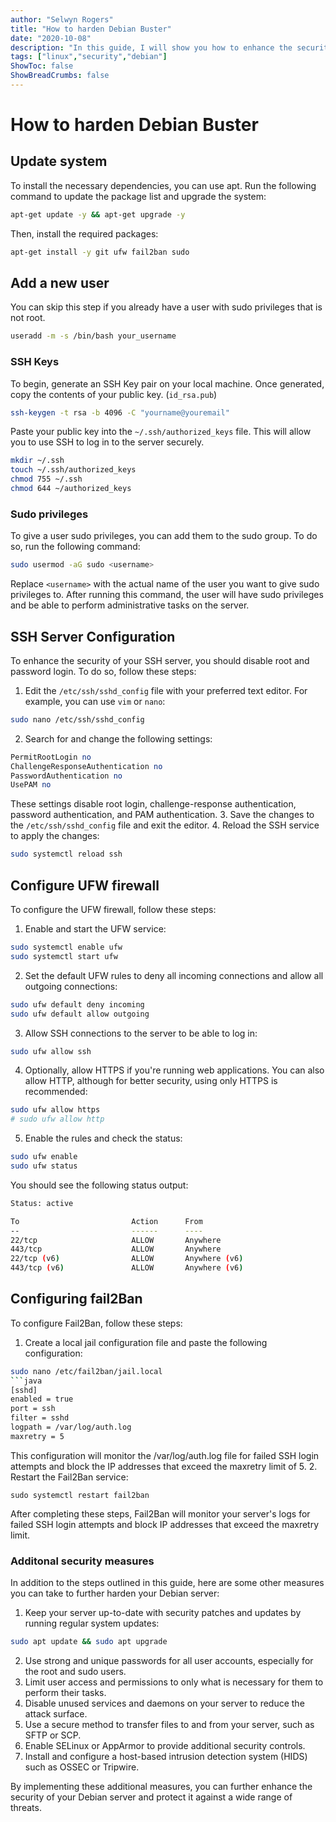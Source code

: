 ```yaml
---
author: "Selwyn Rogers"
title: "How to harden Debian Buster"
date: "2020-10-08"
description: "In this guide, I will show you how to enhance the security of your Debian Buster server by setting up UFW (Uncomplicated Firewall), Fail2Ban, and modifying the SSH configuration."
tags: ["linux","security","debian"]
ShowToc: false
ShowBreadCrumbs: false
---
```


# How to harden Debian Buster

## Update system
To install the necessary dependencies, you can use apt. Run the following command to update the package list and upgrade the system:
```bash
apt-get update -y && apt-get upgrade -y
```

Then, install the required packages:
```bash
apt-get install -y git ufw fail2ban sudo
```

## Add a new user 
You can skip this step if you already have a user with sudo privileges that is not root.
```bash
useradd -m -s /bin/bash your_username
```
### SSH Keys
To begin, generate an SSH Key pair on your local machine. Once generated, copy the contents of your public key. (`id_rsa.pub`)
```bash
ssh-keygen -t rsa -b 4096 -C "yourname@youremail"
```

Paste your public key into the `~/.ssh/authorized_keys` file. This will allow you to use SSH to log in to the server securely.
```bash
mkdir ~/.ssh
touch ~/.ssh/authorized_keys
chmod 755 ~/.ssh
chmod 644 ~/authorized_keys
```
### Sudo privileges
To give a user sudo privileges, you can add them to the sudo group. To do so, run the following command:
```bash
sudo usermod -aG sudo <username>
```
Replace `<username>` with the actual name of the user you want to give sudo privileges to. After running this command, the user will have sudo privileges and be able to perform administrative tasks on the server.

## SSH Server Configuration

To enhance the security of your SSH server, you should disable root and password login. To do so, follow these steps:

1. Edit the `/etc/ssh/sshd_config` file with your preferred text editor. For example, you can use `vim` or `nano`:
```bash
sudo nano /etc/ssh/sshd_config
```
2. Search for and change the following settings:
```perl
PermitRootLogin no
ChallengeResponseAuthentication no
PasswordAuthentication no
UsePAM no
```
These settings disable root login, challenge-response authentication, password authentication, and PAM authentication.
3. Save the changes to the `/etc/ssh/sshd_config` file and exit the editor.
4. Reload the SSH service to apply the changes:
```bash
sudo systemctl reload ssh
```

## Configure UFW firewall
To configure the UFW firewall, follow these steps:

1. Enable and start the UFW service:
```bash
sudo systemctl enable ufw
sudo systemctl start ufw
```
2. Set the default UFW rules to deny all incoming connections and allow all outgoing connections:
```bash
sudo ufw default deny incoming
sudo ufw default allow outgoing
```
3. Allow SSH connections to the server to be able to log in:
```bash
sudo ufw allow ssh
```
4. Optionally, allow HTTPS if you're running web applications. You can also allow HTTP, although for better security, using only HTTPS is recommended:
```bash
sudo ufw allow https
# sudo ufw allow http
```
5. Enable the rules and check the status:
```bash
sudo ufw enable
sudo ufw status
```
You should see the following status output:
```bash
Status: active

To                         Action      From
--                         ------      ----
22/tcp                     ALLOW       Anywhere                  
443/tcp                    ALLOW       Anywhere                  
22/tcp (v6)                ALLOW       Anywhere (v6)             
443/tcp (v6)               ALLOW       Anywhere (v6)             
```
## Configuring fail2Ban
To configure Fail2Ban, follow these steps:

1. Create a local jail configuration file and paste the following configuration:
```bash
sudo nano /etc/fail2ban/jail.local
```java
[sshd]
enabled = true
port = ssh
filter = sshd
logpath = /var/log/auth.log
maxretry = 5
```
This configuration will monitor the /var/log/auth.log file for failed SSH login attempts and block the IP addresses that exceed the maxretry limit of 5.
2. Restart the Fail2Ban service:
```
sudo systemctl restart fail2ban
```

After completing these steps, Fail2Ban will monitor your server's logs for failed SSH login attempts and block IP addresses that exceed the maxretry limit.

### Additonal security measures
In addition to the steps outlined in this guide, here are some other measures you can take to further harden your Debian server:

1. Keep your server up-to-date with security patches and updates by running regular system updates:
```bash
sudo apt update && sudo apt upgrade
```
2. Use strong and unique passwords for all user accounts, especially for the root and sudo users.
3. Limit user access and permissions to only what is necessary for them to perform their tasks.
4. Disable unused services and daemons on your server to reduce the attack surface.
5. Use a secure method to transfer files to and from your server, such as SFTP or SCP.
6. Enable SELinux or AppArmor to provide additional security controls.
7. Install and configure a host-based intrusion detection system (HIDS) such as OSSEC or Tripwire.

By implementing these additional measures, you can further enhance the security of your Debian server and protect it against a wide range of threats.